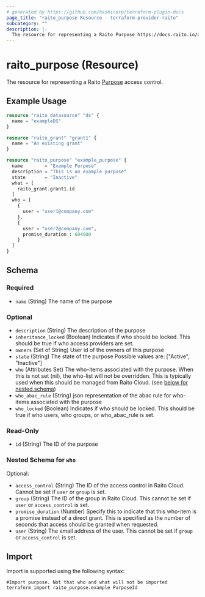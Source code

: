 ```yaml
---
# generated by https://github.com/hashicorp/terraform-plugin-docs
page_title: "raito_purpose Resource - terraform-provider-raito"
subcategory: ""
description: |-
  The resource for representing a Raito Purpose https://docs.raito.io/docs/cloud/access_management/purposes access control.
---
```


# raito_purpose (Resource)

The resource for representing a Raito [Purpose](https://docs.raito.io/docs/cloud/access_management/purposes) access control.

## Example Usage

```terraform
resource "raito_datasource" "ds" {
  name = "exampleDS"
}

resource "raito_grant" "grant1" {
  name = "An existing grant"
}

resource "raito_purpose" "example_purpose" {
  name        = "Example Purpose"
  description = "This is an example purpose"
  state       = "Inactive"
  what = [
    raito_grant.grant1.id
  ]
  who = [
    {
      user = "user1@company.com"
    },
    {
      user = "user2@company.com",
      promise_duration : 604800
    }
  ]
}
```

<!-- schema generated by tfplugindocs -->
## Schema

### Required

- `name` (String) The name of the purpose

### Optional

- `description` (String) The description of the purpose
- `inheritance_locked` (Boolean) Indicates if who should be locked. This should be true if who access providers are set.
- `owners` (Set of String) User id of the owners of this purpose
- `state` (String) The state of the purpose Possible values are: ["Active", "Inactive"]
- `who` (Attributes Set) The who-items associated with the purpose. When this is not set (nil), the who-list will not be overridden. This is typically used when this should be managed from Raito Cloud. (see [below for nested schema](#nestedatt--who))
- `who_abac_rule` (String) json representation of the abac rule for who-items associated with the purpose
- `who_locked` (Boolean) Indicates if who should be locked. This should be true if who users, who groups, or who_abac_rule is set.

### Read-Only

- `id` (String) The ID of the purpose

<a id="nestedatt--who"></a>
### Nested Schema for `who`

Optional:

- `access_control` (String) The ID of the access control in Raito Cloud. Cannot be set if `user` or `group` is set.
- `group` (String) The ID of the group in Raito Cloud. This cannot be set if `user` or `access_control` is set.
- `promise_duration` (Number) Specify this to indicate that this who-item is a promise instead of a direct grant. This is specified as the number of seconds that access should be granted when requested.
- `user` (String) The email address of the user. This cannot be set if `group` or `access_control` is set.

## Import

Import is supported using the following syntax:

```shell
#Import purpose. Not that who and what will not be imported
terraform import raito_purpose.example PurposeId
```
